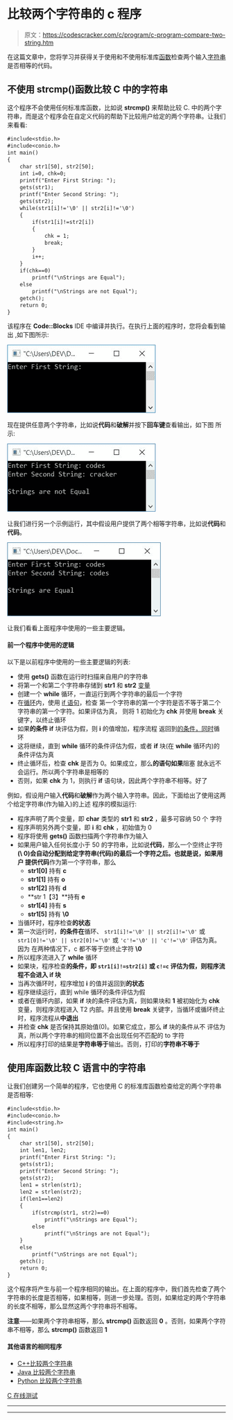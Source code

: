 # 比较两个字符串的 c 程序

> 原文：<https://codescracker.com/c/program/c-program-compare-two-string.htm>

在这篇文章中，您将学习并获得关于使用和不使用标准库[函数](/c/c-functions.htm)检查两个输入[字符串](/c/c-strings.htm) 是否相等的代码。

## 不使用 strcmp()函数比较 C 中的字符串

这个程序不会使用任何标准库函数，比如说 **strcmp()** 来帮助比较 C. 中的两个字符串，而是这个程序会在自定义代码的帮助下比较用户给定的两个字符串。让我们来看看:

```
#include<stdio.h>
#include<conio.h>
int main()
{
    char str1[50], str2[50];
    int i=0, chk=0;
    printf("Enter First String: ");
    gets(str1);
    printf("Enter Second String: ");
    gets(str2);
    while(str1[i]!='\0' || str2[i]!='\0')
    {
        if(str1[i]!=str2[i])
        {
            chk = 1;
            break;
        }
        i++;
    }
    if(chk==0)
        printf("\nStrings are Equal");
    else
        printf("\nStrings are not Equal");
    getch();
    return 0;
}
```

该程序在 **Code::Blocks** IDE 中编译并执行。在执行上面的程序时，您将会看到输出 ,如下图所示:

![c program compare strings](img/7f043fea60514c5f05d9a73146247e20.png)

现在提供任意两个字符串，比如说**代码**和**破解**并按下**回车键**查看输出，如下图 所示:

![c program compare two strings](img/eca92db31b4822f571d440be5d598f26.png)

让我们进行另一个示例运行，其中假设用户提供了两个相等字符串，比如说**代码**和**代码**。

![compare two string program c](img/31f25db8b2a87b592ecde9417a42c62c.png)

让我们看看上面程序中使用的一些主要逻辑。

#### 前一个程序中使用的逻辑

以下是以前程序中使用的一些主要逻辑的列表:

*   使用 **gets()** 函数在运行时扫描来自用户的字符串
*   将第一个和第二个字符串存储到 **str1** 和 **str2** [变量](/c/c-variables.htm)
*   创建一个 **while** 循环，一直运行到两个字符串的最后一个字符
*   在[循环](/c/c-loops.htm)内，使用 [if 语句](/c/c-if-statement.htm)，检查 第一个字符串的第一个字符是否不等于第二个字符串的第一个字符。如果评估为真， 则将 1 初始化为 **chk** 并使用 **break** 关键字，以终止循环
*   如果**的条件 if** 块评估为假，则 **i** 的值增加，程序流程 返回到[的条件，同时](/c/c-while-loop.htm)循环
*   这将继续，直到 **while** 循环的条件评估为假，或者 **if** 块(在 **while** 循环内)的条件评估为真
*   终止循环后，检查 **chk** 是否为 0。如果成立，那么**的语句如果**阻塞 就永远不会运行。所以两个字符串是相等的
*   否则，如果 **chk** 为 1，则执行 **if** 语句块，因此两个字符串不相等。好了

例如，假设用户输入**代码**和**破解**作为两个输入字符串。因此，下面给出了使用这两个给定字符串(作为输入)的上述 程序的模拟运行:

*   程序声明了两个变量，即 **char** 类型的 **str1** 和 **str2** ，最多可容纳 50 个 字符
*   程序声明另外两个变量，即 **i** 和 **chk** ，初始值为 0
*   程序将使用 **gets()** 函数扫描两个字符串作为输入
*   如果用户输入任何长度小于 50 的字符串，比如说**代码**，那么一个空终止字符 **(\ 0)**会自动分配到给定字符串(代码)的最后一个字符之后。也就是说，如果用户 提供**代码**作为第一个字符串，那么
    *   **str1[0]** 持有 **c**
    *   **str1[1]** 持有 **o**
    *   **str1[2]** 持有 **d**
    *   **str 1【3】**持有 **e**
    *   **str1[4]** 持有 **s**
    *   **str1[5]** 持有 **\0**
*   当循环时，程序检查**的状态**
*   第一次运行时，**的条件在**循环、
    `str1[i]!='\0' || str2[i]!='\0'`
    或
    `str1[0]!='\0' || str2[0]!='\0'`
    或
    `'c'!='\0' || 'c'!='\0'`
    评估为真。因为 在两种情况下，c 都不等于空终止字符 **\0**
*   所以程序流进入了 **while** 循环
*   如果块，程序检查**的条件，即
    `str1[i]!=str2[i]`
    或
    `c!=c`
    评估为假，则程序流程不会进入 **if** 块**
*   当再次循环时，程序增加 **i** 的值并返回到**的状态**
*   程序继续运行，直到 while 循环的条件评估为假
*   或者在循环内部，如果 **if** 块的条件评估为真，则如果块和 **1** 被初始化为 **chk** 变量，则程序流程进入 T2 内部。并且使用 **break** 关键字，当循环或循环终止时，程序流程从**中退出**
*   并检查 **chk** 是否保持其原始值(0)。如果它成立，那么 **if** 块的条件从不 评估为真，所以两个字符串的相同位置不会出现任何不匹配的 to 字符
*   所以程序打印的结果是**字符串等于**输出。否则，打印的**字符串不等于**

## 使用库函数比较 C 语言中的字符串

让我们创建另一个简单的程序，它也使用 C 的标准库函数检查给定的两个字符串是否相等:

```
#include<stdio.h>
#include<conio.h>
#include<string.h>
int main()
{
    char str1[50], str2[50];
    int len1, len2;
    printf("Enter First String: ");
    gets(str1);
    printf("Enter Second String: ");
    gets(str2);
    len1 = strlen(str1);
    len2 = strlen(str2);
    if(len1==len2)
    {
        if(strcmp(str1, str2)==0)
            printf("\nStrings are Equal");
        else
            printf("\nStrings are not Equal");
    }
    else
        printf("\nStrings are not Equal");
    getch();
    return 0;
}
```

这个程序将产生与前一个程序相同的输出。在上面的程序中，我们首先检查了两个字符串的长度是否相等，如果相等，则进一步处理。否则，如果给定的两个字符串的长度不相等，那么显然这两个字符串将不相等。

**注意**——如果两个字符串相等，那么 **strcmp()** 函数返回 **0** 。否则，如果两个字符串不相等，那么 **strcmp()** 函数返回 **1**

#### 其他语言的相同程序

*   [C++比较两个字符串](/cpp/program/cpp-program-compare-two-string.htm)
*   [Java 比较两个字符串](/java/program/java-program-compare-two-string.htm)
*   [Python 比较两个字符串](/python/program/python-program-compare-two-strings.htm)

[C 在线测试](/exam/showtest.php?subid=2)

* * *

* * *